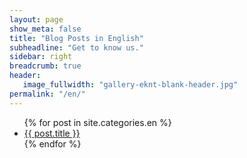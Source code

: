 ```yaml
---
layout: page
show_meta: false
title: "Blog Posts in English"
subheadline: "Get to know us."
sidebar: right
breadcrumb: true
header:
   image_fullwidth: "gallery-eknt-blank-header.jpg"
permalink: "/en/"
---
```

<ul>
    {% for post in site.categories.en %}
    <li><a href="{{ site.url }}{{ site.baseurl }}{{ post.url }}">{{ post.title }}</a></li>
    {% endfor %}
</ul>